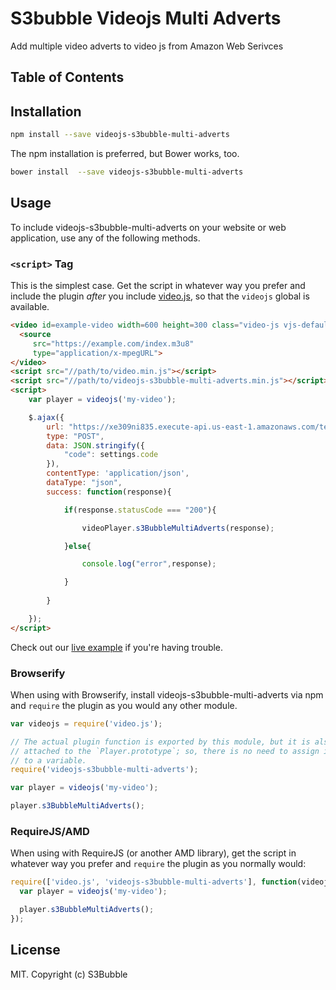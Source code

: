 # S3bubble Videojs Multi Adverts

Add multiple video adverts to video js from Amazon Web Serivces

## Table of Contents

<!-- START doctoc -->
<!-- END doctoc -->
## Installation

```sh
npm install --save videojs-s3bubble-multi-adverts
```

The npm installation is preferred, but Bower works, too.

```sh
bower install  --save videojs-s3bubble-multi-adverts
```

## Usage

To include videojs-s3bubble-multi-adverts on your website or web application, use any of the following methods.

### `<script>` Tag

This is the simplest case. Get the script in whatever way you prefer and include the plugin _after_ you include [video.js][videojs], so that the `videojs` global is available.

```html
<video id=example-video width=600 height=300 class="video-js vjs-default-skin" controls>
  <source
     src="https://example.com/index.m3u8"
     type="application/x-mpegURL">
</video>
<script src="//path/to/video.min.js"></script>
<script src="//path/to/videojs-s3bubble-multi-adverts.min.js"></script>
<script>
  	var player = videojs('my-video');

  	$.ajax({
        url: "https://xe309ni835.execute-api.us-east-1.amazonaws.com/testing/adverts",
        type: "POST",
        data: JSON.stringify({
            "code": settings.code
        }),
        contentType: 'application/json',
        dataType: "json",
        success: function(response){

            if(response.statusCode === "200"){

                videoPlayer.s3BubbleMultiAdverts(response);

            }else{

                console.log("error",response);

            }
           
        }

    });
</script>
```

Check out our [live example](http://jsbin.com/tafanac/edit?html,output) if you're having trouble.

### Browserify

When using with Browserify, install videojs-s3bubble-multi-adverts via npm and `require` the plugin as you would any other module.

```js
var videojs = require('video.js');

// The actual plugin function is exported by this module, but it is also
// attached to the `Player.prototype`; so, there is no need to assign it
// to a variable.
require('videojs-s3bubble-multi-adverts');

var player = videojs('my-video');

player.s3BubbleMultiAdverts();
```

### RequireJS/AMD

When using with RequireJS (or another AMD library), get the script in whatever way you prefer and `require` the plugin as you normally would:

```js
require(['video.js', 'videojs-s3bubble-multi-adverts'], function(videojs) {
  var player = videojs('my-video');

  player.s3BubbleMultiAdverts();
});
```

## License

MIT. Copyright (c) S3Bubble


[videojs]: http://videojs.com/
